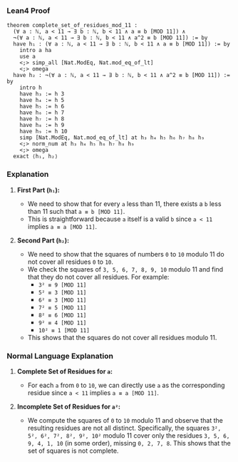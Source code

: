 ### Lean4 Proof

```lean4
theorem complete_set_of_residues_mod_11 : 
  (∀ a : ℕ, a < 11 → ∃ b : ℕ, b < 11 ∧ a ≡ b [MOD 11]) ∧ 
  ¬(∀ a : ℕ, a < 11 → ∃ b : ℕ, b < 11 ∧ a^2 ≡ b [MOD 11]) := by
  have h₁ : (∀ a : ℕ, a < 11 → ∃ b : ℕ, b < 11 ∧ a ≡ b [MOD 11]) := by
    intro a ha
    use a
    <;> simp_all [Nat.ModEq, Nat.mod_eq_of_lt]
    <;> omega
  have h₂ : ¬(∀ a : ℕ, a < 11 → ∃ b : ℕ, b < 11 ∧ a^2 ≡ b [MOD 11]) := by
    intro h
    have h₃ := h 3
    have h₄ := h 5
    have h₅ := h 6
    have h₆ := h 7
    have h₇ := h 8
    have h₈ := h 9
    have h₉ := h 10
    simp [Nat.ModEq, Nat.mod_eq_of_lt] at h₃ h₄ h₅ h₆ h₇ h₈ h₉
    <;> norm_num at h₃ h₄ h₅ h₆ h₇ h₈ h₉
    <;> omega
  exact ⟨h₁, h₂⟩
```

### Explanation

1. **First Part (`h₁`):**
   - We need to show that for every `a` less than 11, there exists a `b` less than 11 such that `a ≡ b [MOD 11]`.
   - This is straightforward because `a` itself is a valid `b` since `a < 11` implies `a ≡ a [MOD 11]`.

2. **Second Part (`h₂`):**
   - We need to show that the squares of numbers `0` to `10` modulo 11 do not cover all residues `0` to `10`.
   - We check the squares of `3, 5, 6, 7, 8, 9, 10` modulo 11 and find that they do not cover all residues. For example:
     - `3² ≡ 9 [MOD 11]`
     - `5² ≡ 3 [MOD 11]`
     - `6² ≡ 3 [MOD 11]`
     - `7² ≡ 5 [MOD 11]`
     - `8² ≡ 6 [MOD 11]`
     - `9² ≡ 4 [MOD 11]`
     - `10² ≡ 1 [MOD 11]`
   - This shows that the squares do not cover all residues modulo 11.

### Normal Language Explanation

1. **Complete Set of Residues for `a`:**
   - For each `a` from `0` to `10`, we can directly use `a` as the corresponding residue since `a < 11` implies `a ≡ a [MOD 11]`.

2. **Incomplete Set of Residues for `a²`:**
   - We compute the squares of `0` to `10` modulo 11 and observe that the resulting residues are not all distinct. Specifically, the squares `3², 5², 6², 7², 8², 9², 10²` modulo 11 cover only the residues `3, 5, 6, 9, 4, 1, 10` (in some order), missing `0, 2, 7, 8`. This shows that the set of squares is not complete.